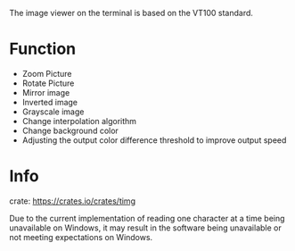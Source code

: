 The image viewer on the terminal is based on the VT100 standard.

# Function
- Zoom Picture
- Rotate Picture
- Mirror image
- Inverted image
- Grayscale image
- Change interpolation algorithm
- Change background color
- Adjusting the output color difference threshold to improve output speed

# Info
crate: <https://crates.io/crates/timg>

Due to the current implementation of reading one character at a time being unavailable on Windows, it may result in the software being unavailable or not meeting expectations on Windows.
